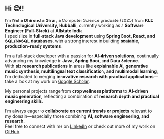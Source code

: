 ## Hi 😊!!

I’m **Neha Dhirendra Sirur**, a Computer Science graduate (2025) from **KLE Technological University, Hubballi**, currently working as a **Software Engineer (Full-Stack)** at **Allstate India**.  
I specialize in **full-stack Java development** using **Spring Boot, React, and SQL/NoSQL databases**, with a strong interest in building **scalable, production-ready systems**.

I’m a full-stack developer with a passion for **AI-driven solutions**, continually advancing my knowledge in **Java, Spring Boot, and Data Science**.  
With **six research publications** in areas like **explainable AI, generative music synthesis, multilingual text classification, and multimodal learning**, I’m dedicated to merging **innovative research with practical applications**—take a look at my work on [Google Scholar](https://scholar.google.com/citations?hl=en&user=7obJF9UAAAAJ).

My personal projects range from **crop wellness platforms** to **AI-driven music generation**, reflecting a combination of **research depth and practical engineering skills**.  

I’m always eager to **collaborate on current trends or projects** relevant to my domain—especially those combining **AI, software engineering, and research**.  
Feel free to connect with me on [LinkedIn](https://www.linkedin.com/in/neha-sirur) or check out more of my work on [GitHub](https://github.com/NehaDhirendraSirur).
